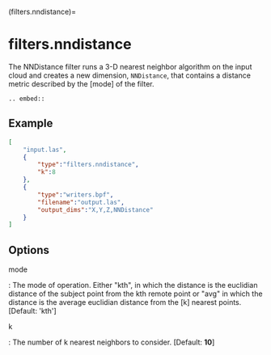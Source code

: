 (filters.nndistance)=

# filters.nndistance

The NNDistance filter runs a 3-D nearest neighbor algorithm on the input
cloud and creates a new dimension, `NNDistance`, that contains a distance
metric described by the [mode] of the filter.

```{eval-rst}
.. embed::
```

## Example

```json
[
    "input.las",
    {
        "type":"filters.nndistance",
        "k":8
    },
    {
        "type":"writers.bpf",
        "filename":"output.las",
        "output_dims":"X,Y,Z,NNDistance"
    }
]
```

## Options

mode

: The mode of operation.  Either "kth", in which the distance is the euclidian
  distance of the subject point from the kth remote point or "avg" in which
  the distance is the average euclidian distance from the [k] nearest points.
  \[Default: 'kth'\]

k

: The number of k nearest neighbors to consider. \[Default: **10**\]

```{include} filter_opts.md
```
